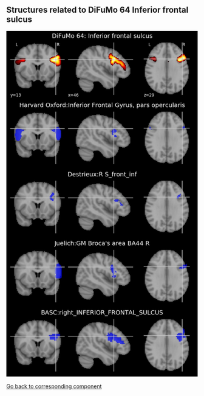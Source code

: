 


## Structures related to DiFuMo 64 Inferior frontal sulcus

![49](49.jpg "Structures related to DiFuMo 64 Inferior frontal sulcus")

[Go back to corresponding component](https://parietal-inria.github.io/DiFuMo/64/html/49.html)